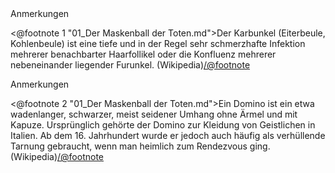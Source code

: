 <div class="anmerkungen">Anmerkungen</div>

<@footnote 1 "01_Der Maskenball der Toten.md">Der Karbunkel (Eiterbeule, Kohlenbeule) ist eine tiefe und in der Regel sehr schmerzhafte Infektion mehrerer benachbarter Haarfollikel oder die Konfluenz mehrerer nebeneinander liegender Furunkel. (Wikipedia)</@footnote>
<div class="anmerkungen">Anmerkungen</div>

<@footnote 2 "01_Der Maskenball der Toten.md">Ein Domino ist ein etwa wadenlanger, schwarzer, meist seidener Umhang ohne Ärmel und mit Kapuze. Ursprünglich gehörte der Domino zur Kleidung von Geistlichen in Italien. Ab dem 16. Jahrhundert wurde er jedoch auch häufig als verhüllende Tarnung gebraucht, wenn man heimlich zum Rendezvous ging. (Wikipedia)</@footnote>
